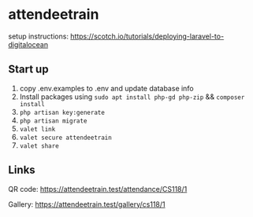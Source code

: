 # attendeetrain
setup instructions: https://scotch.io/tutorials/deploying-laravel-to-digitalocean
## Start up
1. copy .env.examples to .env and update database info
2. Install packages using `sudo apt install php-gd php-zip` && `composer install`
3. `php artisan key:generate`
4. `php artisan migrate`
5. `valet link`
6. `valet secure attendeetrain`
7. `valet share`

## Links
QR code: https://attendeetrain.test/attendance/CS118/1

Gallery: https://attendeetrain.test/gallery/cs118/1

